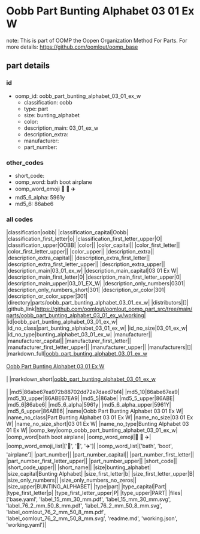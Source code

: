 # Oobb Part Bunting Alphabet 03 01 Ex W  

note: This is part of OOMP the Oopen Organization Method For Parts. For more details: https://github.com/oomlout/oomp_base

##  part details





### id
* oomp_id: oobb_part_bunting_alphabet_03_01_ex_w
  * classification: oobb
  * type: part
  * size: bunting_alphabet
  * color: 
  * description_main: 03_01_ex_w
  * description_extra: 
  * manufacturer: 
  * part_number: 

### other_codes
* short_code: 
* oomp_word: bath boot airplane
* oomp_word_emoji :bath: :boot: :airplane:
* md5_6_alpha: 5961y
* md5_6: 86abe6

### all codes 
|classification|oobb|
|classification_capital|Oobb|
|classification_first_letter|o|
|classification_first_letter_upper|O|
|classification_upper|OOBB|
|color||
|color_capital||
|color_first_letter||
|color_first_letter_upper||
|color_upper||
|description_extra||
|description_extra_capital||
|description_extra_first_letter||
|description_extra_first_letter_upper||
|description_extra_upper||
|description_main|03_01_ex_w|
|description_main_capital|03 01 Ex W|
|description_main_first_letter|0|
|description_main_first_letter_upper|0|
|description_main_upper|03_01_EX_W|
|description_only_numbers|0301|
|description_only_numbers_short|301|
|description_or_color|301|
|description_or_color_upper|301|
|directory|parts/oobb_part_bunting_alphabet_03_01_ex_w|
|distributors|[]|
|github_link|https://github.com/oomlout/oomlout_oomp_part_src/tree/main/parts/oobb_part_bunting_alphabet_03_01_ex_w/working|
|id|oobb_part_bunting_alphabet_03_01_ex_w|
|id_no_class|part_bunting_alphabet_03_01_ex_w|
|id_no_size|03_01_ex_w|
|id_no_type|bunting_alphabet_03_01_ex_w|
|manufacturer||
|manufacturer_capital||
|manufacturer_first_letter||
|manufacturer_first_letter_upper||
|manufacturer_upper||
|manufacturers|[]|
|markdown_full|[oobb_part_bunting_alphabet_03_01_ex_w](https://github.com/oomlout/oomlout_oomp_part_src/tree/main/parts/oobb_part_bunting_alphabet_03_01_ex_w/working)<br>[](https://github.com/oomlout/oomlout_oomp_part_src/tree/main/parts/oobb_part_bunting_alphabet_03_01_ex_w/working)<br>[Oobb Part Bunting Alphabet 03 01 Ex W](https://github.com/oomlout/oomlout_oomp_part_src/tree/main/parts/oobb_part_bunting_alphabet_03_01_ex_w/working)<br><br>|
|markdown_short|[oobb_part_bunting_alphabet_03_01_ex_w](https://github.com/oomlout/oomlout_oomp_part_src/tree/main/parts/oobb_part_bunting_alphabet_03_01_ex_w/working)<br><br>|
|md5|86abe67ea972b88702dd72e7daed7bf4|
|md5_10|86abe67ea9|
|md5_10_upper|86ABE67EA9|
|md5_5|86abe|
|md5_5_upper|86ABE|
|md5_6|86abe6|
|md5_6_alpha|5961y|
|md5_6_alpha_upper|5961Y|
|md5_6_upper|86ABE6|
|name|Oobb Part Bunting Alphabet 03 01 Ex W|
|name_no_class|Part Bunting Alphabet 03 01 Ex W|
|name_no_size|03 01 Ex W|
|name_no_size_short|03 01 Ex W|
|name_no_type|Bunting Alphabet 03 01 Ex W|
|oomp_key|oomp_oobb_part_bunting_alphabet_03_01_ex_w|
|oomp_word|bath boot airplane|
|oomp_word_emoji|:bath: :boot: :airplane:|
|oomp_word_emoji_list|[':bath:', ':boot:', ':airplane:']|
|oomp_word_list|['bath', 'boot', 'airplane']|
|part_number||
|part_number_capital||
|part_number_first_letter||
|part_number_first_letter_upper||
|part_number_upper||
|short_code||
|short_code_upper||
|short_name||
|size|bunting_alphabet|
|size_capital|Bunting Alphabet|
|size_first_letter|b|
|size_first_letter_upper|B|
|size_only_numbers||
|size_only_numbers_no_zeros||
|size_upper|BUNTING_ALPHABET|
|type|part|
|type_capital|Part|
|type_first_letter|p|
|type_first_letter_upper|P|
|type_upper|PART|
|files|['base.yaml', 'label_15_mm_30_mm.pdf', 'label_15_mm_30_mm.svg', 'label_76_2_mm_50_8_mm.pdf', 'label_76_2_mm_50_8_mm.svg', 'label_oomlout_76_2_mm_50_8_mm.pdf', 'label_oomlout_76_2_mm_50_8_mm.svg', 'readme.md', 'working.json', 'working.yaml']|
